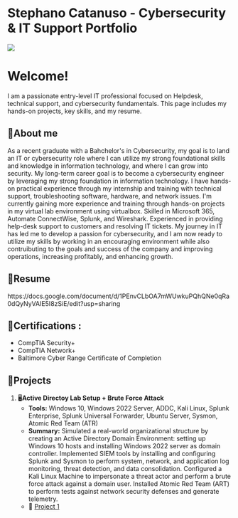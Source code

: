 # Stephano Catanuso - Cybersecurity & IT Support Portfolio
<a href="https://www.linkedin.com/in/stephano-catanuso/"><img src="https://img.shields.io/badge/-LinkedIn-0072b1?&style=for-the-badge&logo=linkedin&logoColor=white" /></a>

# Welcome!
I am a passionate entry-level IT professional focused on Helpdesk, technical support, and cybersecurity fundamentals. This page includes my hands-on projects, key skills, and my resume.

## 📄About me

As a recent graduate with a Bahchelor's in Cybersecurity, my goal is to land an IT or cybersecurity role where I can utilize my strong foundational skills and knowledge in information technology, and where I can grow into security. My long-term career goal is to become a cybersecurity engineer by leveraging my strong foundation in information technology. I have hands-on practical experience through my internship and training with technical support, troubleshooting software, hardware, and network issues. I'm currently gaining more experience and training through hands-on projects in my virtual lab environment using virtualbox. Skilled in Microsoft 365, Automate ConnectWise, Splunk, and Wireshark. Experienced in providing help-desk support to customers and resolving IT tickets. My journey in IT has led me to develop a passion for cybersecurity, and I am now ready to utilize my skills by working in an encouraging environment while also contruibuting to the goals and success of the company and improving operations, increasing profitably, and enhancing growth.

<h2> 📝Resume</h2>
https://docs.google.com/document/d/1PEnvCLbOA7mWUwkuPQhQNe0qRa0dQyNyVAIE5I8zSiE/edit?usp=sharing

<h2> 🏅Certifications :</h2>

- CompTIA Security+
- CompTIA Network+
- Baltimore Cyber Range Certificate of Completion

<h2>🔧Projects</h2>

1.  🖥️**Active Directoy Lab Setup + Brute Force Attack**
    - **Tools:** Windows 10, Windows 2022 Server, ADDC, Kali Linux, Splunk Enterprise, Splunk Universal Forwarder, Ubuntu Server, Sysmon, Atomic Red Team (ATR)
    - **Summary:** Simulated a real-world organizational structure by creating an Active Directory Domain Environment: setting up Windows 10 hosts and installing Windows 2022 server as domain controller. Implemented SIEM tools by installing and configuring Splunk and Sysmon to perform system, network, and application log monitoring, threat detection, and data consolidation. Configured a Kali Linux Machine to impersonate a threat actor and perform a brute force attack against a domain user. Installed Atomic Red Team (ART) to perform tests against network security defenses and generate telemetry.
    -  🧾 [Project 1](https://youtu.be/ArXpOvnhGl4)


